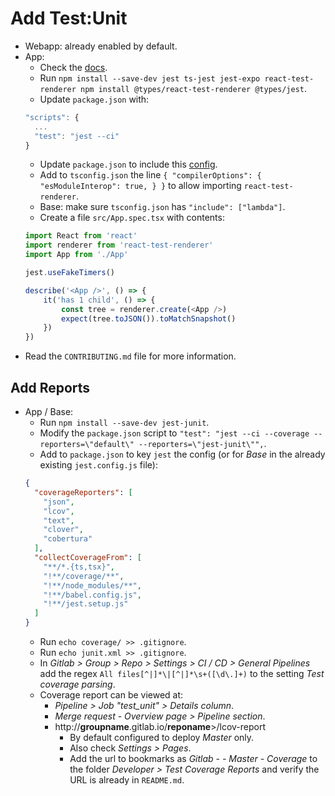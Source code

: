 # Add Test:Unit

- Webapp: already enabled by default.
- App:
  - Check the [docs](https://docs.expo.io/guides/setting-up-continuous-integration/).
  - Run `npm install --save-dev jest ts-jest jest-expo react-test-renderer npm install @types/react-test-renderer @types/jest`.
  - Update `package.json` with:
  ```javascript
  "scripts": {
    ...
    "test": "jest --ci"
  }
  ```
  - Update `package.json` to include this [config](https://github.com/stringparser/expo-jest-typescript/blob/master/package.json).
  - Add to `tsconfig.json` the line `{ "compilerOptions": { "esModuleInterop": true, } }` to allow importing `react-test-renderer`.
  - Base: make sure `tsconfig.json` has `"include": ["lambda"]`.
  - Create a file `src/App.spec.tsx` with contents:
  ```javascript
  import React from 'react'
  import renderer from 'react-test-renderer'
  import App from './App'

  jest.useFakeTimers()

  describe('<App />', () => {
      it('has 1 child', () => {
          const tree = renderer.create(<App />)
          expect(tree.toJSON()).toMatchSnapshot()
      })
  })
  ```
- Read the `CONTRIBUTING.md` file for more information.

## Add Reports

- App / Base:
  - Run `npm install --save-dev jest-junit`.
  - Modify the `package.json` script to `"test": "jest --ci --coverage --reporters=\"default\" --reporters=\"jest-junit\"",`.
  - Add to `package.json` to key `jest` the config (or for *Base* in the already existing `jest.config.js` file):
  ```json
  {
    "coverageReporters": [
      "json",
      "lcov",
      "text",
      "clover",
      "cobertura"
    ],
    "collectCoverageFrom": [
      "**/*.{ts,tsx}",
      "!**/coverage/**",
      "!**/node_modules/**",
      "!**/babel.config.js",
      "!**/jest.setup.js"
    ]
  }
  ```
  - Run `echo coverage/ >> .gitignore`.
  - Run `echo junit.xml >> .gitignore`.
  - In *Gitlab > Group > Repo > Settings > CI / CD > General Pipelines* add the regex `All files[^|]*\|[^|]*\s+([\d\.]+)` to the setting *Test coverage parsing*.
  - Coverage report can be viewed at:
    - *Pipeline > Job "test_unit" > Details column*.
    - *Merge request - Overview page > Pipeline section*.
    - http://**groupname**.gitlab.io/**reponame**>/lcov-report
      - By default configured to deploy *Master* only.
      - Also check *Settings > Pages*.
      - Add the url to bookmarks as *Gitlab - <Reponame> - Master - Coverage* to the folder *Developer > Test Coverage Reports* and verify the URL is already in `README.md`.
